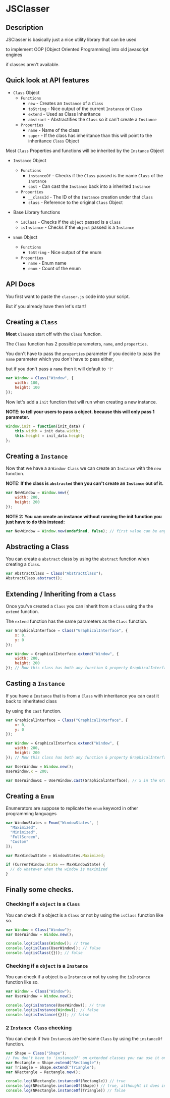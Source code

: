 # JSClasser
## Description
JSClasser is basically just a nice utility library that can be used

to implement OOP [Object Oriented Programming] into old javascript engines

if classes aren't available.

## Quick look at API features
- `Class` Object
  - `Functions`
    - `new` - Creates an `Instance` of a `Class`
    - `toString` - Nice output of the current `Instance` or `Class`
    - `extend` - Used as Class Inheritance
    - `abstract` - Abstractifies the `Class` so it can't create a `Instance`
  - `Properties`
    - `name` - Name of the class
    - `super` - If the class has inheritance than this will point to the inheritance `Class` Object

Most `Class` Properties and functions will be inherited by the `Instance` Object

- `Instance` Object
  - `Functions`
    - `instanceOf` - Checks if the `Class` passed is the name `Class` of the `Instance`
    - `cast` - Can cast the `Instance` back into a inherited `Instance` 
  - `Properties`
    - `__classId` - The ID of the `Instance` creation under that `Class`
    - `class` - Reference to the original `Class` Object

- Base Library functions
  - `isClass` - Checks if the `object` passed is a `Class`
  - `isInstance` - Checks if the `object` passed is a `Instance`

- `Enum` Object
  - `Functions`
    - `toString` - Nice output of the enum
  - `Properties`
    - `name` - Enum name
    - `enum` - Count of the enum

## API Docs
You first want to paste the `classer.js` code into your script.

But if you already have then let's start!

## Creating a `Class`
**Most** `Class`es start off with the `Class` function.

The `Class` function has 2 possible parameters, `name`, and `properties`.

You don't have to pass the `properties` parameter if you decide to pass the `name` parameter which you don't have to pass either,

but if you don't pass a `name` then it will default to `'?'`

```js
var Window = Class("Window", {
    width: 100,
    height: 100
});
```

Now let's add a `init` function that will run when creating a new instance.

**NOTE: to tell your users to pass a object. because this will only pass 1 parameter.**

```js
Window.init = function(init_data) {
    this.width = init_data.width;
    this.height = init_data.height;
};
```

## Creating a `Instance`
Now that we have a a `Window Class` we can create an `Instance` with the `new` function.

**NOTE: If the class is `abstracted` then you can't create an `Instance` out of it.**

```js
var NewWindow = Window.new({
    width: 200,
    height: 200
});
```

**NOTE 2: You can create an instance without running the init function you just have to do this instead:**
```js
var NewWindow = Window.new(undefined, false); // first value can be anything just make sure you set the second to "false"
```

## Abstracting a Class
You can create a `abstract` class by using the `abstract` function when creating a `Class`.

```js
var AbstractClass = Class("AbstractClass");
AbstractClass.abstract();
```

## Extending / Inheriting from a `Class`
Once you've created a `Class` you can inherit from a `Class` using the the `extend` function.

The `extend` function has the same parameters as the `Class` function.

```js
var GraphicalInterface = Class("GraphicalInterface", {
    x: 0,
    y: 0
});

var Window = GraphicalInterface.extend("Window", {
    width: 200,
    height: 200
}); // Now this class has both any function & property GraphicalInterface
```

## Casting a `Instance`
If you have a `Instance` that is from a `Class` with inheritance you can cast it back to inheritated class

by using the `cast` function.

```js
var GraphicalInterface = Class("GraphicalInterface", {
    x: 0,
    y: 0
});

var Window = GraphicalInterface.extend("Window", {
    width: 200,
    height: 200
}); // Now this class has both any function & property GraphicalInterface

var UserWindow = Window.new();
UserWindow.x = 200;

var UserWindowGI = UserWindow.cast(GraphicalInterface); // x in the GraphicalInterface will be 200 because the UserWindow.x was 200
```

## Creating a `Enum`
Enumerators are suppose to replicate the `enum` keyword in other programming languages

```js
var WindowStates = Enum("WindowStates", [
  "Maximized",
  "Minimized",
  "FullScreen",
  "Custom"
]);

var MaxWindowState = WindowStates.Maximized;

if (CurrentWindow.State == MaxWindowState) {
  // do whatever when the window is maximized
}
```

## Finally some checks.
### Checking if a `object` is a `Class`
You can check if a object is a `Class` or not by using the `isClass` function like so.

```js
var Window = Class("Window");
var UserWindow = Window.new();

console.log(isClass(Window)); // true
console.log(isClass(UserWindow)); // false
console.log(isClass({})); // false
```

### Checking if a `object` is a `Instance`
You can check if a object is a `Instance` or not by using the `isInstance` function like so.

```js
var Window = Class("Window");
var UserWindow = Window.new();

console.log(isInstance(UserWindow)); // true
console.log(isInstance(Window)); // false
console.log(isInstance({})); // false
```

### 2 `Instance Class` checking
You can check if two `Instance`s are the same `Class` by using the `instanceOf` function.

```js
var Shape = Class("Shape");
// You don't have to 'instanceOf' on extended classes you can use it on normal classes
var Rectangle = Shape.extend("Rectangle");
var Triangle = Shape.extend("Triangle");
var NRectangle = Rectangle.new();

console.log(NRectangle.instanceOf(Rectangle)) // true
console.log(NRectangle.instanceOf(Shape)) // true, althought it does inherit from the 'Shape` class, the Instance isn't a 'Shape' class it's a 'Rectangle' class
console.log(NRectangle.instanceOf(Triangle)) // false
```
